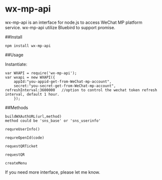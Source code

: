 # wx-mp-api

wx-mp-api is an interface for node.js to access WeChat MP platform service. wx-mp-api utilize Bluebird to support promise.

##Install 

    npm install wx-mp-api

##Usage

Instantiate: 

    var WXAPI = require('wx-mp-api');
    var wxapi = new WXAPI({
        appId:"you-appid-get-from-WeChat-mp-account",
        secret:"you-secret-get-from-WeChat-mp-account",
	refreshInterval:3600000   //option to control the wechat token refresh interval, default 1 hour.
        });


##Methods

    buildWXAuthURL(url,method)
    method could be 'sns_base' or 'sns_userinfo'

    requreUserInfo() 

    requreOpenId(code) 

    requestQRTicket 

    requestQR 

    createMenu 


If you need more interface, please let me know.
